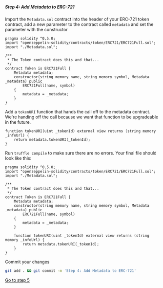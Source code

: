 
##### Step 4: Add Metadata to ERC-721

Import the `Metadata.sol` contract into the header of your ERC-721 token contract, add a new parameter to the contract called `metadata` and set the parameter with the constructor

```solidity
pragma solidity ^0.5.0;
import "openzeppelin-solidity/contracts/token/ERC721/ERC721Full.sol";
import "./Metadata.sol";

/**
 * The Token contract does this and that...
 */
contract Token is ERC721Full {
    Metadata metadata;
    constructor(string memory name, string memory symbol, Metadata _metadata) public
        ERC721Full(name, symbol)
    { 
        metadata = _metadata;
    }
}

```

Add a `tokenURI` function that hands the call off to the metadata contract. We're handing off the call because we want that function to be upgradeable in the future.

```solidity
function tokenURI(uint _tokenId) external view returns (string memory _infoUrl) {
    return metadata.tokenURI(_tokenId);
}
```

Run `truffle compile` to make sure there are no errors. Your final file should look like this:

```solidity
pragma solidity ^0.5.0;
import "openzeppelin-solidity/contracts/token/ERC721/ERC721Full.sol";
import "./Metadata.sol";

/**
 * The Token contract does this and that...
 */
contract Token is ERC721Full {
    Metadata metadata;
    constructor(string memory name, string memory symbol, Metadata _metadata) public
        ERC721Full(name, symbol)
    { 
        metadata = _metadata;
    }

    function tokenURI(uint _tokenId) external view returns (string memory _infoUrl) {
        return metadata.tokenURI(_tokenId);
    }
}
```

Commit your changes

```bash
git add . && git commit -m 'Step 4: Add Metadata to ERC-721'
```

[Go to step 5](1-5.md)
